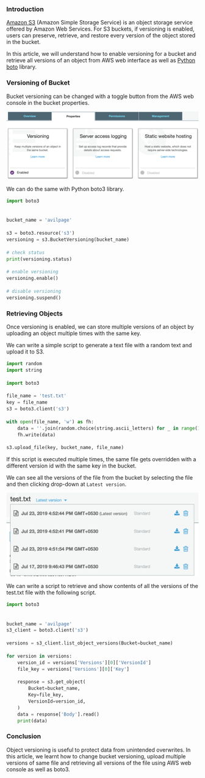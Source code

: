 <!--
.. title: Versioning & Retrieving All Files From AWS S3 With Boto
.. slug: aws-s3-bucket-objects-versions
.. date: 2019-07-24 21:21:21 UTC+05:30
.. tags: aws, python
.. category:
.. link:
.. description:
.. type: text
-->

### Introduction

[Amazon S3][] (Amazon Simple Storage Service) is an object storage service offered by Amazon Web Services. For S3 buckets, if versioning is enabled, users can preserve, retrieve, and restore every version of the object stored in the bucket.

In this article, we will understand how to enable versioning for a bucket and retrieve all versions of an object from AWS web interface as well as [Python boto][] library.

### Versioning of Bucket

Bucket versioning can be changed with a toggle button from the AWS web console in the bucket properties.

<p align="center">
<img src="/images/aws-s3-bucket-version1.png" />
</p>


We can do the same with Python boto3 library.

```python
import boto3


bucket_name = 'avilpage'

s3 = boto3.resource('s3')
versioning = s3.BucketVersioning(bucket_name)

# check status
print(versioning.status)

# enable versioning
versioning.enable()

# disable versioning
versioning.suspend()
```

### Retrieving Objects

Once versioning is enabled, we can store multiple versions of an object by uploading an object multiple times with the same key.

We can write a simple script to generate a text file with a random text and upload it to S3.

```python
import random
import string

import boto3

file_name = 'test.txt'
key = file_name
s3 = boto3.client('s3')

with open(file_name, 'w') as fh:
    data = ''.join(random.choice(string.ascii_letters) for _ in range(10))
    fh.write(data)

s3.upload_file(key, bucket_name, file_name)
```

If this script is executed multiple times, the same file gets overridden with a different version id with the same key in the bucket.

We can see all the versions of the file from the bucket by selecting the file and then clicking drop-down at `Latest version`.

<p align="center">
<img src="/images/aws-s3-bucket-version2.png" />
</p>

We can write a script to retrieve and show contents of all the versions of the test.txt file with the following script.

```python
import boto3


bucket_name = 'avilpage'
s3_client = boto3.client('s3')

versions = s3_client.list_object_versions(Bucket=bucket_name)

for version in versions:
    version_id = versions['Versions'][0]['VersionId']
    file_key = versions['Versions'][0]['Key']

    response = s3.get_object(
        Bucket=bucket_name,
        Key=file_key,
        VersionId=version_id,
    )
    data = response['Body'].read()
    print(data)
```

### Conclusion

Object versioning is useful to protect data from unintended overwrites. In this article, we learnt how to change bucket versioning, upload multiple versions of same file and retrieving all versions of the file using AWS web console as well as boto3.



[Amazon S3]: https://aws.amazon.com/s3/
[python boto]: https://pypi.org/project/boto3/

